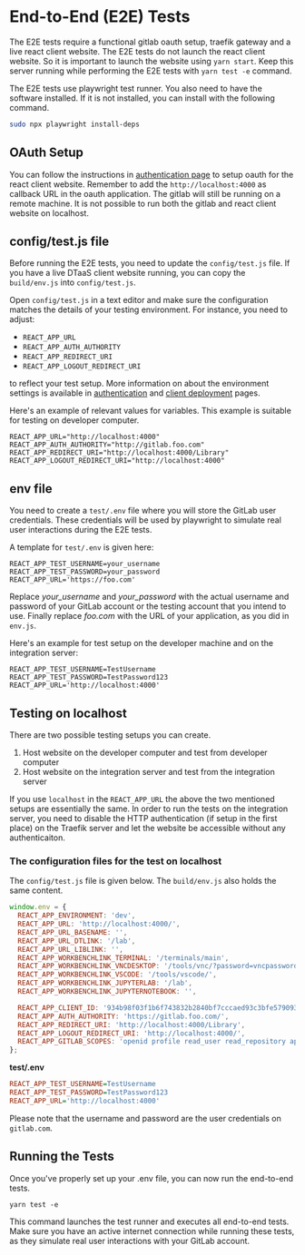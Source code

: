 # End-to-End (E2E) Tests

The E2E tests require a functional gitlab oauth setup, traefik gateway and a live react client website. The E2E tests do not launch the react client website. So it is important to launch the website using `yarn start`. Keep this server running while performing the E2E tests with `yarn test -e` command.

The E2E tests use playwright test runner. You also need to have the software installed. If it is not installed, you can install with the following command.

```bash
sudo npx playwright install-deps
```

## OAuth Setup

You can follow the instructions in [authentication page](../../docs/admin/client/auth.md) to setup oauth for the react client website. Remember to add the `http://localhost:4000` as callback URL in the oauth application. The gitlab will still be running on a remote machine. It is not possible to run both the gitlab and react client website on localhost.

## config/test.js file

Before running the E2E tests, you need to update the `config/test.js` file. If you have a live DTaaS client website running, you can copy the `build/env.js` into `config/test.js`.

Open `config/test.js` in a text editor and make sure the configuration matches the details of your testing environment. For instance, you need to adjust:

* `REACT_APP_URL`
* `REACT_APP_AUTH_AUTHORITY`
* `REACT_APP_REDIRECT_URI`
* `REACT_APP_LOGOUT_REDIRECT_URI`

to reflect your test setup. More information on about the environment settings is available in [authentication](../../docs/admin/client/auth.md) and [client deployment](../../docs/admin/client/CLIENT.md) pages.

Here's an example of relevant values for variables. This example is suitable for testing on developer computer.

```
REACT_APP_URL="http://localhost:4000"
REACT_APP_AUTH_AUTHORITY="http://gitlab.foo.com"
REACT_APP_REDIRECT_URI="http://localhost:4000/Library"
REACT_APP_LOGOUT_REDIRECT_URI="http://localhost:4000"
```

## env file

You need to create a `test/.env` file where you will store the GitLab user credentials. These credentials will be used by playwright to simulate real user interactions during the E2E tests.

A template for `test/.env` is given here:

```env
REACT_APP_TEST_USERNAME=your_username
REACT_APP_TEST_PASSWORD=your_password
REACT_APP_URL='https://foo.com'
```

Replace _your_username_ and _your_password_ with the actual username and password of your GitLab account or the testing account that you intend to use. Finally replace _foo.com_ with the URL of your application, as you did in `env.js`.

Here's an example for test setup on the developer machine and on the integration server:

```
REACT_APP_TEST_USERNAME=TestUsername
REACT_APP_TEST_PASSWORD=TestPassword123
REACT_APP_URL='http://localhost:4000'
```

## Testing on localhost

There are two possible testing setups you can create.

1. Host website on the developer computer and test from developer computer
1. Host website on the integration server and test from the integration server

If you use `localhost` in the `REACT_APP_URL` the above the two mentioned setups are essentially the same. 
In order to run the tests on the integration server, you need to disable the HTTP authentication (if setup in the first place) on the Traefik server and let the website be accessible without any authenticaiton.

### The configuration files for the test on localhost

The `config/test.js` file is given below. The `build/env.js` also holds the same content.

```js
window.env = {
  REACT_APP_ENVIRONMENT: 'dev',
  REACT_APP_URL: 'http://localhost:4000/',
  REACT_APP_URL_BASENAME: '',
  REACT_APP_URL_DTLINK: '/lab',
  REACT_APP_URL_LIBLINK: '',
  REACT_APP_WORKBENCHLINK_TERMINAL: '/terminals/main',
  REACT_APP_WORKBENCHLINK_VNCDESKTOP: '/tools/vnc/?password=vncpassword',
  REACT_APP_WORKBENCHLINK_VSCODE: '/tools/vscode/',
  REACT_APP_WORKBENCHLINK_JUPYTERLAB: '/lab',
  REACT_APP_WORKBENCHLINK_JUPYTERNOTEBOOK: '',

  REACT_APP_CLIENT_ID: '934b98f03f1b6f743832b2840bf7cccaed93c3bfe579093dd0942a433691ccc0',
  REACT_APP_AUTH_AUTHORITY: 'https://gitlab.foo.com/',
  REACT_APP_REDIRECT_URI: 'http://localhost:4000/Library',
  REACT_APP_LOGOUT_REDIRECT_URI: 'http://localhost:4000/',
  REACT_APP_GITLAB_SCOPES: 'openid profile read_user read_repository api',
};
```

**test/.env**

```ini
REACT_APP_TEST_USERNAME=TestUsername
REACT_APP_TEST_PASSWORD=TestPassword123
REACT_APP_URL='http://localhost:4000'
```

Please note that the username and password are the user credentials on `gitlab.com`.


## Running the Tests
Once you've properly set up your .env file, you can now run the end-to-end tests.

```
yarn test -e
```
This command launches the test runner and executes all end-to-end tests. Make sure you have an active internet connection while running these tests, as they simulate real user interactions with your GitLab account.

